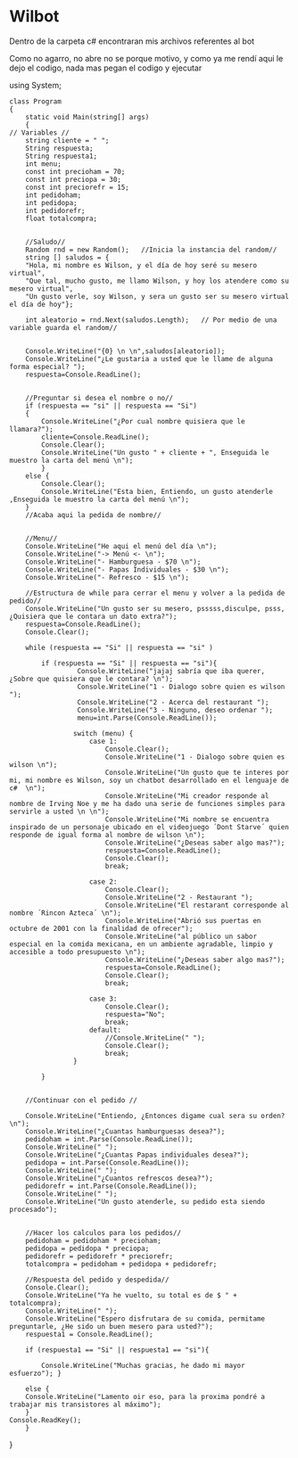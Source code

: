 # Wilbot

Dentro de la carpeta c# encontraran mis archivos referentes al bot

Como no agarro, no abre no se porque motivo, y como ya me rendí aqui le dejo el codigo, nada mas pegan el codigo y ejecutar

using System;


    class Program
    {
        static void Main(string[] args)
        {
 	// Variables //
		string cliente = " ";
		String respuesta;
		String respuesta1;
		int menu;
		const int precioham = 70;
		const int preciopa = 30;
		const int preciorefr = 15;
		int pedidoham;
		int pedidopa;
		int pedidorefr;
		float totalcompra;
		
		
		//Saludo// 
		Random rnd = new Random();   //Inicia la instancia del random//
		string [] saludos = { 
		"Hola, mi nombre es Wilson, y el día de hoy seré su mesero virtual",
		"Que tal, mucho gusto, me llamo Wilson, y hoy los atendere como su mesero virtual",
		"Un gusto verle, soy Wilson, y sera un gusto ser su mesero virtual el día de hoy"};
		
		int aleatorio = rnd.Next(saludos.Length);   // Por medio de una variable guarda el random//
		
		
		Console.WriteLine("{0} \n \n",saludos[aleatorio]);
		Console.WriteLine("¿Le gustaria a usted que le llame de alguna forma especial? ");
		respuesta=Console.ReadLine();
		
			
		//Preguntar si desea el nombre o no//
		if (respuesta == "si" || respuesta == "Si")
		{
			Console.WriteLine("¿Por cual nombre quisiera que le llamara?");
			cliente=Console.ReadLine();
			Console.Clear(); 
			Console.WriteLine("Un gusto " + cliente + ", Enseguida le muestro la carta del menú \n");
			}
		else {
			Console.Clear(); 
			Console.WriteLine("Esta bien, Entiendo, un gusto atenderle ,Enseguida le muestro la carta del menú \n");
		}		
		//Acaba aqui la pedida de nombre//
		
			
		//Menu//
		Console.WriteLine("He aqui el menú del día \n");
		Console.WriteLine("-> Menú <- \n");
		Console.WriteLine("- Hamburguesa - $70 \n");
		Console.WriteLine("- Papas Individuales - $30 \n");
		Console.WriteLine("- Refresco - $15 \n");
		
		//Estructura de while para cerrar el menu y volver a la pedida de pedido//
		Console.WriteLine("Un gusto ser su mesero, psssss,disculpe, psss, ¿Quisiera que le contara un dato extra?");
		respuesta=Console.ReadLine();
		Console.Clear(); 
		
		while (respuesta == "Si" || respuesta == "si" )
	
			if (respuesta == "Si" || respuesta == "si"){
					 Console.WriteLine("jajaj sabría que iba querer, ¿Sobre que quisiera que le contara? \n");
					 Console.WriteLine("1 - Dialogo sobre quien es wilson ");
					 Console.WriteLine("2 - Acerca del restaurant ");
					 Console.WriteLine("3 - Ninguno, deseo ordenar ");
					 menu=int.Parse(Console.ReadLine());

					switch (menu) {
						case 1:
							Console.Clear(); 
							Console.WriteLine("1 - Dialogo sobre quien es wilson \n");
                            Console.WriteLine("Un gusto que te interes por mi, mi nombre es Wilson, soy un chatbot desarrollado en el lenguaje de c#  \n");
                            Console.WriteLine("Mi creador responde al nombre de Irving Noe y me ha dado una serie de funciones simples para servirle a usted \n \n");
                            Console.WriteLine("Mi nombre se encuentra inspirado de un personaje ubicado en el videojuego ´Dont Starve´ quien responde de igual forma al nombre de wilson \n");
							Console.WriteLine("¿Deseas saber algo mas?");
							respuesta=Console.ReadLine();
							Console.Clear();
							break;

						case 2:
							Console.Clear(); 
							Console.WriteLine("2 - Restaurant ");
                            Console.WriteLine("El restarant corresponde al nombre ´Rincon Azteca´ \n");
                            Console.WriteLine("Abrió sus puertas en octubre de 2001 con la finalidad de ofrecer");
                            Console.WriteLine("al público un sabor especial en la comida mexicana, en un ambiente agradable, limpio y accesible a todo presupuesto \n");
							Console.WriteLine("¿Deseas saber algo mas?");
							respuesta=Console.ReadLine();
							Console.Clear();
							break;

						case 3:
							Console.Clear();
							respuesta="No";
							break;
						default:
							//Console.WriteLine(" ");
							Console.Clear();
							break;
					}	
				
			}
		
		
		//Continuar con el pedido // 	
		
		Console.WriteLine("Entiendo, ¿Entonces digame cual sera su orden? \n");
		Console.WriteLine("¿Cuantas hamburguesas desea?");
		pedidoham = int.Parse(Console.ReadLine());
		Console.WriteLine(" ");
		Console.WriteLine("¿Cuantas Papas individuales desea?");
		pedidopa = int.Parse(Console.ReadLine());
		Console.WriteLine(" ");
		Console.WriteLine("¿Cuantos refrescos desea?");
		pedidorefr = int.Parse(Console.ReadLine());
		Console.WriteLine(" ");		
		Console.WriteLine("Un gusto atenderle, su pedido esta siendo procesado");
		

		//Hacer los calculos para los pedidos//
		pedidoham = pedidoham * precioham;
		pedidopa = pedidopa * preciopa;
		pedidorefr = pedidorefr * preciorefr;
		totalcompra = pedidoham + pedidopa + pedidorefr;
		
		//Respuesta del pedido y despedida//
		Console.Clear();
		Console.WriteLine("Ya he vuelto, su total es de $ " + totalcompra);
		Console.WriteLine(" ");
		Console.WriteLine("Espero disfrutara de su comida, permitame preguntarle, ¿He sido un buen mesero para usted?");
		respuesta1 = Console.ReadLine();
		
		if (respuesta1 == "Si" || respuesta1 == "si"){

			Console.WriteLine("Muchas gracias, he dado mi mayor esfuerzo"); }
		
		else {
		Console.WriteLine("Lamento oir eso, para la proxima pondré a trabajar mis transistores al máximo");	
		}
    Console.ReadKey();
        }
}
